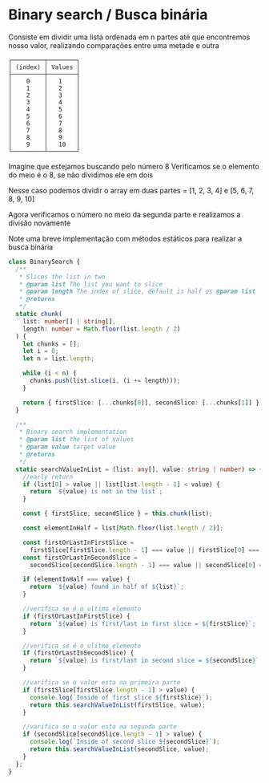 # Binary search / Busca binária

Consiste em dividir uma lista ordenada em n partes até que encontremos nosso valor, realizando comparações entre uma metade e outra

```
┌─────────┬────────┐
│ (index) │ Values │
├─────────┼────────┤
│    0    │   1    │
│    1    │   2    │
│    2    │   3    │
│    3    │   4    │
│    4    │   5    │
│    5    │   6    │
│    6    │   7    │
│    7    │   8    │
│    8    │   9    │
│    9    │   10   │
└─────────┴────────┘
```

Imagine que estejamos buscando pelo número 8
Verificamos se o elemento do meio é o 8, se não dividimos ele em dois

Nesse caso podemos dividir o array em duas partes = [1, 2, 3, 4] e [5, 6, 7, 8, 9, 10]

Agora verificamos o número no meio da segunda parte e realizamos a divisão novamente

Note uma breve implementação com métodos estáticos para realizar a busca binária

```ts
class BinarySearch {
  /**
   * Slices the list in two
   * @param list The list you want to slice
   * @param length The index of slice, default is half os @param list
   * @returns
   */
  static chunk(
    list: number[] | string[],
    length: number = Math.floor(list.length / 2)
  ) {
    let chunks = [];
    let i = 0;
    let n = list.length;

    while (i < n) {
      chunks.push(list.slice(i, (i += length)));
    }

    return { firstSlice: [...chunks[0]], secondSlice: [...chunks[1]] };
  }

  /**
   * Binary search implementation
   * @param list the list of values
   * @param value target value
   * @returns
   */
  static searchValueInList = (list: any[], value: string | number) => {
    //early return
    if (list[0] > value || list[list.length - 1] < value) {
      return `${value} is not in the list`;
    }

    const { firstSlice, secondSlice } = this.chunk(list);

    const elementInHalf = list[Math.floor(list.length / 2)];

    const firstOrLastInFirstSlice =
      firstSlice[firstSlice.length - 1] === value || firstSlice[0] === value;
    const firstOrLastInSecondSlice =
      secondSlice[secondSlice.length - 1] === value || secondSlice[0] === value;

    if (elementInHalf === value) {
      return `${value} found in half of ${list}`;
    }

    //verifica se é o ultimo elemento
    if (firstOrLastInFirstSlice) {
      return `${value} is first/last in first slice = ${firstSlice}`;
    }

    //verifica se é o ulitmo elemento
    if (firstOrLastInSecondSlice) {
      return `${value} is first/last in second slice = ${secondSlice}`;
    }

    //varifica se o valor esta na primeira parte
    if (firstSlice[firstSlice.length - 1] > value) {
      console.log(`Inside of first slice ${firstSlice}`);
      return this.searchValueInList(firstSlice, value);
    }

    //varifica se o valor esta na segunda parte
    if (secondSlice[secondSlice.length - 1] > value) {
      console.log(`Inside of second slice ${secondSlice}`);
      return this.searchValueInList(secondSlice, value);
    }
  };
}
```

